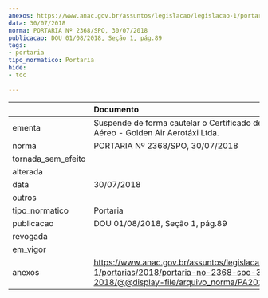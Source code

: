 ```yaml
---
anexos: https://www.anac.gov.br/assuntos/legislacao/legislacao-1/portarias/2018/portaria-no-2368-spo-30-07-2018/@@display-file/arquivo_norma/PA2018-2368.pdf
data: 30/07/2018
norma: PORTARIA Nº 2368/SPO, 30/07/2018
publicacao: DOU 01/08/2018, Seção 1, pág.89
tags:
- portaria
tipo_normatico: Portaria
hide: 
- toc 
 
---
```


|                    | Documento                                                                                                                                            |
|:-------------------|:-----------------------------------------------------------------------------------------------------------------------------------------------------|
| ementa             | Suspende de forma cautelar o Certificado de Operador Aéreo - Golden Air Aerotáxi Ltda.                                                               |
| norma              | PORTARIA Nº 2368/SPO, 30/07/2018                                                                                                                     |
| tornada_sem_efeito |                                                                                                                                                      |
| alterada           |                                                                                                                                                      |
| data               | 30/07/2018                                                                                                                                           |
| outros             |                                                                                                                                                      |
| tipo_normatico     | Portaria                                                                                                                                             |
| publicacao         | DOU 01/08/2018, Seção 1, pág.89                                                                                                                      |
| revogada           |                                                                                                                                                      |
| em_vigor           |                                                                                                                                                      |
| anexos             | https://www.anac.gov.br/assuntos/legislacao/legislacao-1/portarias/2018/portaria-no-2368-spo-30-07-2018/@@display-file/arquivo_norma/PA2018-2368.pdf |